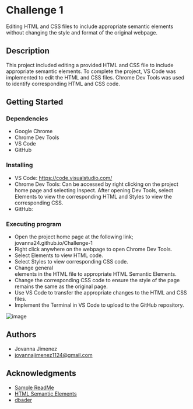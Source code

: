 # Challenge 1

Editing HTML and CSS files to include appropriate semantic elements without changing the style and format of the original webpage. 

## Description

This project included editing a provided HTML and CSS file to include appropriate semantic elements. To complete the project, VS Code was implemented to edit the HTML and CSS files. Chrome Dev Tools was used to identify corresponding HTML and CSS code. 

## Getting Started

### Dependencies

* Google Chrome 
* Chrome Dev Tools
* VS Code 
* GitHub

### Installing

* VS Code: https://code.visualstudio.com/
* Chrome Dev Tools: Can be accessed by right clicking on the project home page and selecting Inspect. After opening Dev Tools, select Elements to view the corresponding HTML and Styles to view the corresponding CSS.
* GitHub: 

### Executing program

* Open the project home page at the following link; jovanna24.github.io/Challenge-1
* Right click anywhere on the webpage to open Chrome Dev Tools.
* Select Elements to view HTML code.
* Select Styles to view corresponding CSS code.
* Change general <div> elements in the HTML file to appropriate HTML Semantic Elements.
* Change the corresponding CSS code to ensure the style of the page remains the same as the original page.
* Use VS Code to transfer the appropriate changes to the HTML and CSS files.
* Implement the Terminal in VS Code to upload to the GitHub repository.

![image](https://github.com/jovanna24/Challenge-1/assets/77941035/10e6911d-ca7a-41d4-8359-9f5a80dcfc47)


## Authors

* Jovanna Jimenez
* jovannajimenez1124@gmail.com


## Acknowledgments

* [Sample ReadMe](https://gist.github.com/DomPizzie/7a5ff55ffa9081f2de27c315f5018afc)
* [HTML Semantic Elements](https://www.w3schools.com/html/html5_semantic_elements.asp)
* [dbader](https://github.com/dbader/readme-template)

